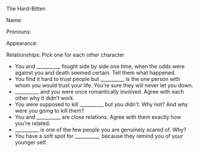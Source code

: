 The Hard-Bitten

Name:

Pronouns:

Appearance:

Relationships: Pick one for each other character
* You and __________ fought side by side one time, when the odds were against you and death seemed certain. Tell them what happened. 
* You find it hard to trust people but __________ is the one person with whom you would trust your life. You’re sure they will never let you down.
* __________ and you were once romantically involved.  Agree with each other why it didn’t work.
* You were supposed to kill __________ but you didn’t. Why not? And why were you going to kill them?
* You and __________ are close relations. Agree with them exactly how you’re related.
* __________ is one of the few people you are genuinely scared of. Why?
* You have a soft spot for __________, because they remind you of your younger self.
